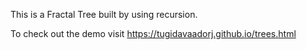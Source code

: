 This is a Fractal Tree built by using recursion.

To check out the demo visit https://tugidavaadorj.github.io/trees.html
